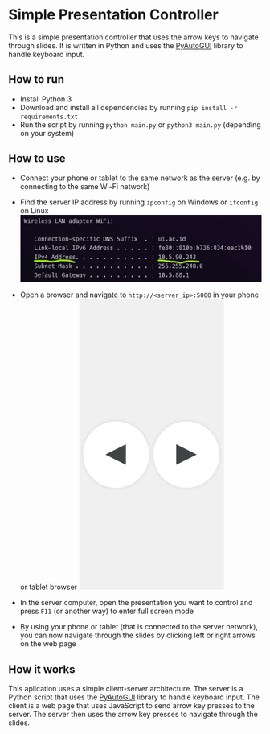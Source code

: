 # Simple Presentation Controller

This is a simple presentation controller that uses the arrow keys to navigate through slides. It is written in Python and uses the [PyAutoGUI](https://pyautogui.readthedocs.io/en/latest/install.html) library to handle keyboard input.

## How to run
- Install Python 3
- Download and install all dependencies by running `pip install -r requirements.txt`
- Run the script by running `python main.py` or `python3 main.py` (depending on your system)

## How to use
- Connect your phone or tablet to the same network as the server (e.g. by connecting to the same Wi-Fi network)
- Find the server IP address by running `ipconfig` on Windows or `ifconfig` on Linux
![ipconfig](/images/ipconfig.png)

- Open a browser and navigate to `http://<server_ip>:5000` in your phone or tablet browser
![browser](/images/browser.png)
- In the server computer, open the presentation you want to control and press `F11` (or another way) to enter full screen mode
- By using your phone or tablet (that is connected to the server network), you can now navigate through the slides by clicking left or right arrows on the web page

## How it works
This aplication uses a simple client-server architecture. The server is a Python script that uses the [PyAutoGUI](https://pyautogui.readthedocs.io/en/latest/install.html) library to handle keyboard input. The client is a web page that uses JavaScript to send arrow key presses to the server. The server then uses the arrow key presses to navigate through the slides.
